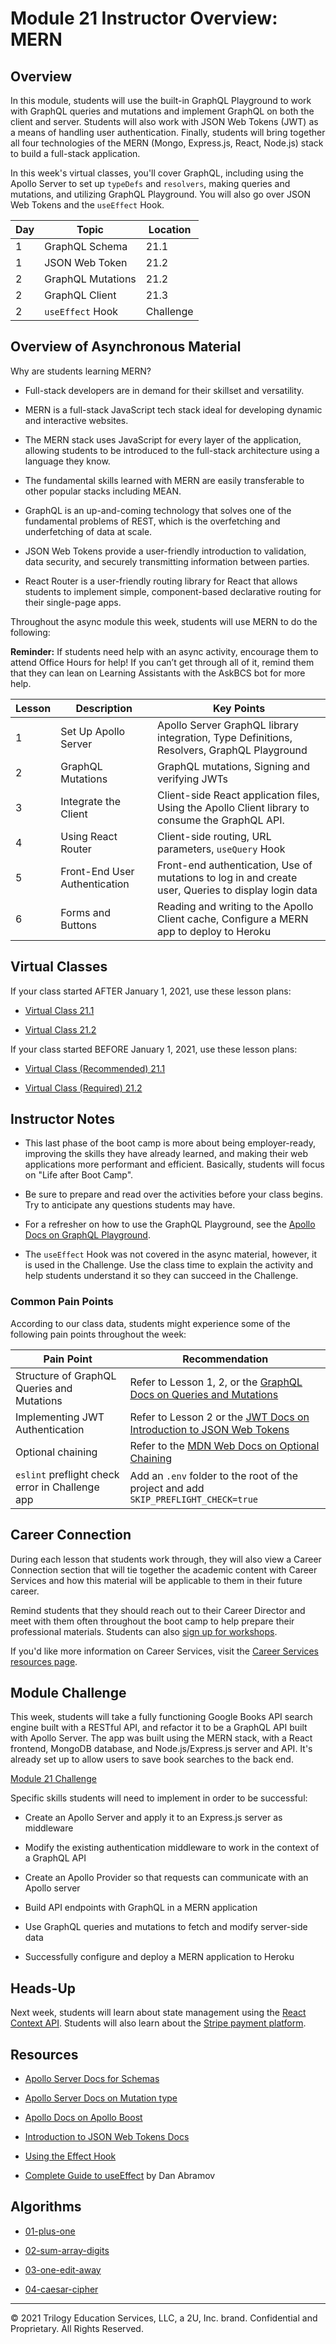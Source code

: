 # Module 21 Instructor Overview: MERN

## Overview

In this module, students will use the built-in GraphQL Playground to work with GraphQL queries and mutations and implement GraphQL on both the client and server. Students will also work with JSON Web Tokens (JWT) as a means of handling user authentication. Finally, students will bring together all four technologies of the MERN (Mongo, Express.js, React, Node.js) stack to build a full-stack application.

In this week's virtual classes, you'll cover GraphQL, including using the Apollo Server to set up `typeDefs` and `resolvers`, making queries and mutations, and utilizing GraphQL Playground. You will also go over JSON Web Tokens and the `useEffect` Hook.

| Day  | Topic              | Location   |
| ---  | ---                | ---        |
| 1    | GraphQL Schema     | 21.1       |
| 1    | JSON Web Token     | 21.2       |
| 2    | GraphQL Mutations  | 21.2       |
| 2    | GraphQL Client     | 21.3       |
| 2    | `useEffect` Hook     | Challenge  |

## Overview of Asynchronous Material 

Why are students learning MERN?

* Full-stack developers are in demand for their skillset and versatility. 

* MERN is a full-stack JavaScript tech stack ideal for developing dynamic and interactive websites.

* The MERN stack uses JavaScript for every layer of the application, allowing students to be introduced to the full-stack architecture using a language they know.

* The fundamental skills learned with MERN are easily transferable to other popular stacks including MEAN. 

* GraphQL is an up-and-coming technology that solves one of the fundamental problems of REST, which is the overfetching and underfetching of data at scale.

* JSON Web Tokens provide a user-friendly introduction to validation, data security, and securely transmitting information between parties. 

* React Router is a user-friendly routing library for React that allows students to implement simple, component-based declarative routing for their single-page apps. 

Throughout the async module this week, students will use MERN to do the following:

**Reminder:** If students need help with an async activity, encourage them to attend Office Hours for help! If you can’t get through all of it, remind them that they can lean on Learning Assistants with the AskBCS bot for more help.

| Lesson           | Description                   | Key Points                                                                                          |
| ---              | ---                           | ---                                                                                                 |
| 1                | Set Up Apollo Server          | Apollo Server GraphQL library integration, Type Definitions, Resolvers, GraphQL Playground          |
| 2                | GraphQL Mutations             | GraphQL mutations, Signing and verifying JWTs                                                       |
| 3                | Integrate the Client          | Client-side React application files, Using the Apollo Client library to consume the GraphQL API.    |
| 4                | Using React Router            | Client-side routing, URL parameters, `useQuery` Hook                                                |
| 5                | Front-End User Authentication | Front-end authentication, Use of mutations to log in and create user, Queries to display login data |
| 6                |  Forms and Buttons            | Reading and writing to the Apollo Client cache, Configure a MERN app to deploy to Heroku            |

## Virtual Classes

If your class started AFTER January 1, 2021, use these lesson plans:

* [Virtual Class 21.1](./21.1-REQUIRED.md)

* [Virtual Class 21.2](./21.2-REQUIRED.md)

If your class started BEFORE January 1, 2021, use these lesson plans:

* [Virtual Class (Recommended) 21.1](./21.1-RECOMMENDED.md)

* [Virtual Class (Required) 21.2](./21.2-REQUIRED.md)

## Instructor Notes

* This last phase of the boot camp is more about being employer-ready, improving the skills they have already learned, and making their web applications more performant and efficient. Basically, students will focus on "Life after Boot Camp". 

* Be sure to prepare and read over the activities before your class begins. Try to anticipate any questions students may have. 

* For a refresher on how to use the GraphQL Playground, see the [Apollo Docs on GraphQL Playground](https://www.apollographql.com/docs/apollo-server/testing/graphql-playground/).

* The `useEffect` Hook was not covered in the async material, however, it is used in the Challenge. Use the class time to explain the activity and help students understand it so they can succeed in the Challenge.

### Common Pain Points

According to our class data, students might experience some of the following pain points throughout the week:

| Pain Point                                      | Recommendation       |
| ---                                             | ---                  |
| Structure of GraphQL Queries and Mutations      | Refer to Lesson 1, 2, or the [GraphQL Docs on Queries and Mutations](https://graphql.org/learn/queries/) |
| Implementing JWT Authentication                 | Refer to Lesson 2 or the [JWT Docs on Introduction to JSON Web Tokens](https://jwt.io/introduction) |
| Optional chaining                               | Refer to the [MDN Web Docs on Optional Chaining](https://developer.mozilla.org/en-US/docs/Web/JavaScript/Reference/Operators/Optional_chaining)  |
| `eslint` preflight check error in Challenge app | Add an `.env` folder to the root of the project and add `SKIP_PREFLIGHT_CHECK=true` |

## Career Connection

During each lesson that students work through, they will also view a Career Connection section that will tie together the academic content with Career Services and how this material will be applicable to them in their future career.

Remind students that they should reach out to their Career Director and meet with them often throughout the boot camp to help prepare their professional materials. Students can also [sign up for workshops](https://careerservicesonlineevents.splashthat.com/).

If you'd like more information on Career Services, visit the [Career Services resources page](https://mycareerspot.org/).

## Module Challenge

This week, students will take a fully functioning Google Books API search engine built with a RESTful API, and refactor it to be a GraphQL API built with Apollo Server. The app was built using the MERN stack, with a React frontend, MongoDB database, and Node.js/Express.js server and API. It's already set up to allow users to save book searches to the back end.

[Module 21 Challenge](../../01-Class-Content/21-MERN/02-Challenge)

Specific skills students will need to implement in order to be successful:

* Create an Apollo Server and apply it to an Express.js server as middleware

* Modify the existing authentication middleware to work in the context of a GraphQL API

* Create an Apollo Provider so that requests can communicate with an Apollo server

* Build API endpoints with GraphQL in a MERN application

* Use GraphQL queries and mutations to fetch and modify server-side data

* Successfully configure and deploy a MERN application to Heroku

## Heads-Up

Next week, students will learn about state management using the [React Context API](https://reactjs.org/docs/context.html). Students will also learn about the [Stripe payment platform](https://stripe.com/docs).

## Resources

* [Apollo Server Docs for Schemas](https://www.apollographql.com/docs/apollo-server/schema/schema/)

* [Apollo Server Docs on Mutation type](https://www.apollographql.com/docs/apollo-server/schema/schema/#the-mutation-type)

* [Apollo Docs on Apollo Boost](https://www.apollographql.com/docs/react/get-started/#apollo-boost)

* [Introduction to JSON Web Tokens Docs](https://jwt.io/introduction/)

* [Using the Effect Hook](https://reactjs.org/docs/hooks-effect.html)

* [Complete Guide to useEffect](https://overreacted.io/a-complete-guide-to-useeffect/) by Dan Abramov 

## Algorithms

* [01-plus-one](../../01-Class-Content/21-MERN/03-Algorithms/01-plus-one)

* [02-sum-array-digits](../../01-Class-Content/21-MERN/03-Algorithms/02-sum-array-digits)

* [03-one-edit-away](../../01-Class-Content/21-MERN/03-Algorithms/03-one-edit-away)

* [04-caesar-cipher](../../01-Class-Content/21-MERN/03-Algorithms/04-caesar-cipher)

---
© 2021 Trilogy Education Services, LLC, a 2U, Inc. brand.  Confidential and Proprietary.  All Rights Reserved.
